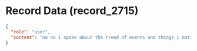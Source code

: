 # Record Data (record_2715)

```json
{
  "role": "user",
  "content": "no no i spoke about the trend of events and things i noticed earlier.. thee PM talking to thee IC, then the PM not even putting in the body of the ticket.. getting called out by me"
}
```
